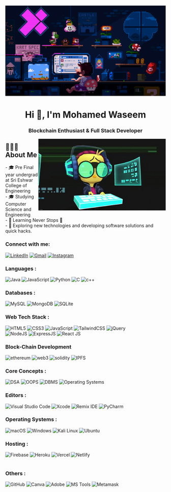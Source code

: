 ![MasterHead](/Animations/Giphy2.gif)

<h1 align="center">Hi 👋, I'm Mohamed Waseem</h1>
<h3 align="center">Blockchain Enthusiast & Full Stack Developer</h3>


<img align="right" alt="GIF" src="/Animations/Giphy1.gif" width="400"/>
<h2> 👨🏻‍💻 About Me </h2>
- 🎓 Pre Final year undergrad at Sri Eshwar College of Engineering<br>
- 🎓&nbsp;Studying Computer Science and Engineering <br>
- 🌱 Learning Never Stops 🚀<br>
- 🤔&nbsp;Exploring new technologies and developing software solutions and quick hacks.<br>


<h3 align="left">Connect with me:</h3>
<div align="left">
  <a href="https://www.linkedin.com/in/mohamed-waseem-%E2%80%8E-a52727228"><img alt="LinkedIn" src="https://img.shields.io/badge/linkedin-%230077B5.svg?style=for-the-badge&logo=linkedin&logoColor=white"/></a>
  <a href="mailto:mohamedwaseem.a2021cseb@sece.ac.in"><img alt="Gmail" src="https://img.shields.io/badge/Gmail-D14836?style=for-the-badge&logo=gmail&logoColor=white"/></a>
   <a href="https://www.instagram.com/waseem_0605/"><img alt="Instagram" src="https://img.shields.io/badge/Instagram-E4405F?style=for-the-badge&logo=instagram&logoColor=white"/></a>
</div>

<h3 align="left">Languages :</h3>
<div align="left">
  <img alt="Java" src="https://img.shields.io/badge/java-%23ED8B00.svg?style=for-the-badge&logo=java&logoColor=white"/>
  <img alt="JavaScript" src="https://img.shields.io/badge/javascript-%23323330.svg?style=for-the-badge&logo=javascript&logoColor=%23F7DF1E"/> 
  <img alt="Python" src="https://img.shields.io/badge/python-%2314354C.svg?style=for-the-badge&logo=python&logoColor=white"/>
  <img alt="C" src="https://img.shields.io/badge/c-%2300599C.svg?style=for-the-badge&logo=c&logoColor=white" />
  <img alt="c++" src="https://img.shields.io/badge/C%2B%2B-00599C?style=for-the-badge&logo=c%2B%2B&logoColor=white"/>
</div>

<h3 align="left">Databases :</h3>
<div align="left">
  <img alt="MySQL" src="https://img.shields.io/badge/mysql-%2300f.svg?style=for-the-badge&logo=mysql&logoColor=white"/>
  <img alt="MongoDB" src ="https://img.shields.io/badge/MongoDB-4EA94B?style=for-the-badge&logo=mongodb&logoColor=white"/>
  <img alt="SQLite" src ="https://img.shields.io/badge/sqlite-%2307405e.svg?style=for-the-badge&logo=sqlite&logoColor=white"/>
</div>

<h3 align="left">Web Tech Stack :</h3>
<div align="left">
  <img alt="HTML5" src="https://img.shields.io/badge/html5-%23E34F26.svg?style=for-the-badge&logo=html5&logoColor=white"/>
  <img alt="CSS3" src="https://img.shields.io/badge/css3-%231572B6.svg?style=for-the-badge&logo=css3&logoColor=white"/> 
  <img alt="JavaScript" src="https://img.shields.io/badge/javascript-%23323330.svg?style=for-the-badge&logo=javascript&logoColor=%23F7DF1E"/> 
  <img alt="TailwindCSS" src="https://img.shields.io/badge/Tailwind_CSS-38B2AC?style=for-the-badge&logo=tailwind-css&logoColor=white"/>
  <img <img alt="jQuery" src="https://img.shields.io/badge/jQuery-%230769AD.svg?style=for-the-badge&logo=jquery&logoColor=white"/>
<br>
  <img alt="NodeJS" src="https://img.shields.io/badge/node.js-%2343853D.svg?style=for-the-badge&logo=node-dot-js&logoColor=white"/>
  <img alt="ExpressJS" src="https://img.shields.io/badge/Express.js-000000?style=for-the-badge&logo=express&logoColor=white"/>
  <img alt="React JS" src="https://img.shields.io/badge/react-%2320232a.svg?style=for-the-badge&logo=react&logoColor=%2361DAFB"/>
</div>

### Block-Chain Development

![ethereum](https://img.shields.io/badge/Ethereum-3C3C3D?style=for-the-badge&logo=ethereum&logoColor=white)
![web3](https://img.shields.io/badge/Web_3-F16822?style=for-the-badge&logo=web3.js&logoColor=white)
![solidity](https://img.shields.io/badge/Solidity-363636?style=for-the-badge&logo=solidity&logoColor=white)
<img alt="IPFS" src="https://img.shields.io/badge/IPFS-000000?style=for-the-badge&logo=ipfs&logoColor=white">

<h3 align="left">Core Concepts :</h3>
<div align="left">
  <img alt="DSA" src="https://img.shields.io/badge/DSA-FF8C00?style=for-the-badge&logo=python&logoColor=white">
  <img alt="OOPS" src="https://img.shields.io/badge/OOPS-FFD700?style=for-the-badge&logo=java&logoColor=white">
  <img alt="DBMS" src="https://img.shields.io/badge/DBMS-008080?style=for-the-badge&logo=postgresql&logoColor=white">
  <img alt="Operating Systems" src="https://img.shields.io/badge/Operating%20Systems-000000?style=for-the-badge&logo=linux&logoColor=white">
</div>

<h3 align="left">Editors :</h3>
<div align="left">
  <img alt="Visual Studio Code" src="https://img.shields.io/badge/Visual%20Studio%20Code-007ACC?style=for-the-badge&logo=visual-studio-code&logoColor=white">
  <img alt="Xcode" src="https://img.shields.io/badge/Xcode-147EFB?style=for-the-badge&logo=xcode&logoColor=white">
  <img alt="Remix IDE" src="https://img.shields.io/badge/Remix%20IDE-616161?style=for-the-badge&logo=remix&logoColor=white">
  <img alt="PyCharm" src="https://img.shields.io/badge/PyCharm-000000?style=for-the-badge&logo=pycharm&logoColor=white">
</div>

<h3 align="left">Operating Systems :</h3>
<div align="left">
  <img alt="macOS" src="https://img.shields.io/badge/macOS-000000?style=for-the-badge&logo=apple&logoColor=white">
  <img alt="Windows" src="https://img.shields.io/badge/Windows-0078D6?style=for-the-badge&logo=windows&logoColor=white">
  <img alt="Kali Linux" src="https://img.shields.io/badge/Kali%20Linux-557C94?style=for-the-badge&logo=kali%20linux&logoColor=white">
  <img alt="Ubuntu" src="https://img.shields.io/badge/Ubuntu-E95420?style=for-the-badge&logo=ubuntu&logoColor=white">
</div>

<h3 align="left">Hosting :</h3>
<div align="left">
  <img alt="Firebase" src="https://img.shields.io/badge/firebase-%23039BE5.svg?style=for-the-badge&logo=firebase"/>
  <img alt="Heroku" src="https://img.shields.io/badge/heroku-%23430098.svg?style=for-the-badge&logo=heroku&logoColor=white"/>
  <img alt="Vercel" src="https://img.shields.io/badge/Vercel-000000?style=for-the-badge&logo=vercel&logoColor=white"/>
  <img alt="Netlify" src="https://img.shields.io/badge/Netlify-00C7B7?style=for-the-badge&logo=netlify&logoColor=white"/>
</div><br/>

<h3 align="left">Others :</h3>
<div align="left">
  <img alt="GitHub" src="https://img.shields.io/badge/GitHub-181717?style=for-the-badge&logo=github&logoColor=white">
  <img alt="Canva" src="https://img.shields.io/badge/Canva-00C4CC?style=for-the-badge&logo=canva&logoColor=white">
  <img alt="Adobe" src="https://img.shields.io/badge/Adobe-FF0000?style=for-the-badge&logo=adobe&logoColor=white">
  <img alt="MS Tools" src="https://img.shields.io/badge/MS%20Tools-666666?style=for-the-badge&logo=microsoft&logoColor=white">
  <img alt="Metamask" src="https://img.shields.io/badge/Metamask-F6851B?style=for-the-badge&logo=metamask&logoColor=white">
</div>
